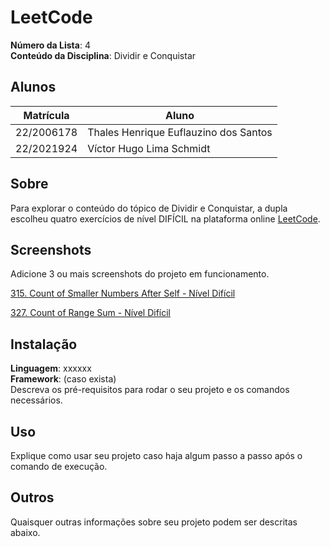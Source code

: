 # LeetCode

**Número da Lista**: 4<br>
**Conteúdo da Disciplina**: Dividir e Conquistar <br>

## Alunos
|Matrícula | Aluno |
| -- | -- |
| 22/2006178 | Thales Henrique Euflauzino dos Santos  |
| 22/2021924 | Víctor Hugo Lima Schmidt               |

## Sobre 
Para explorar o conteúdo do tópico de Dividir e Conquistar, a dupla escolheu quatro exercícios de nível DIFÍCIL na plataforma online [LeetCode](https://leetcode.com/).

## Screenshots
Adicione 3 ou mais screenshots do projeto em funcionamento.

[315. Count of Smaller Numbers After Self - Nível Difícil](https://leetcode.com/problems/count-of-smaller-numbers-after-self/description/?envType=problem-list-v2&envId=divide-and-conquer)

[327. Count of Range Sum - Nível Difícil](https://leetcode.com/problems/count-of-range-sum/description/?envType=problem-list-v2&envId=divide-and-conquer)

## Instalação 
**Linguagem**: xxxxxx<br>
**Framework**: (caso exista)<br>
Descreva os pré-requisitos para rodar o seu projeto e os comandos necessários.

## Uso 
Explique como usar seu projeto caso haja algum passo a passo após o comando de execução.

## Outros 
Quaisquer outras informações sobre seu projeto podem ser descritas abaixo.




